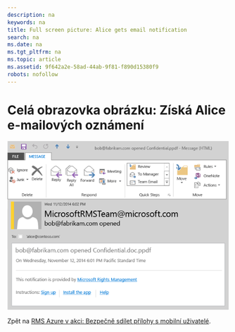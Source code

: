 ```yaml
---
description: na
keywords: na
title: Full screen picture: Alice gets email notification
search: na
ms.date: na
ms.tgt_pltfrm: na
ms.topic: article
ms.assetid: 9f642a2e-58ad-44ab-9f81-f890d15380f9
robots: nofollow
---
```

# Cel&#225; obrazovka obr&#225;zku: Z&#237;sk&#225; Alice e-mailov&#253;ch ozn&#225;men&#237;
![](../Image/AzRMS_StoryboardEmaill4.PNG)

Zpět na [RMS Azure v akci: Bezpečně sdílet přílohy s mobilní uživatelé](http://technet.microsoft.com/library/jj585026.aspx).

